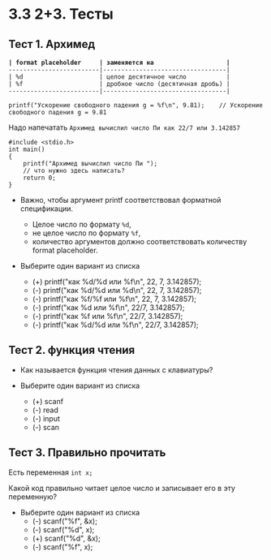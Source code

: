 # 3.3 2+3. Тесты

## **Тест 1. Архимед**  

**`| format placeholder     | заменяется на                    |`**  
`-------------------------|----------------------------------|`  
`| %d                     | целое десятичное число           |`  
`| %f                     | дробное число (десятичная дробь) |`  
`-------------------------|----------------------------------|`  

`printf("Ускорение свободного падения g = %f\n", 9.81);    // Ускорение свободного падения g = 9.81`  

Надо напечатать `Архимед вычислил число Пи как 22/7 или 3.142857`  

```// Листинг 1
#include <stdio.h>
int main()
{
    printf("Архимед вычислил число Пи ");
    // что нужно здесь написать?
    return 0;
}
```  

* Важно, чтобы аргумент printf соответствовал форматной спецификации.
  * Целое число по формату `%d`,
  * не целое число по формату `%f`,
  * количество аргументов должно соответствовать количеству format placeholder.

* Выберите один вариант из списка
  * (+) printf("как %d/%d или %f\n", 22, 7, 3.142857);
  * (-) printf("как %d/%d или %d\n", 22, 7, 3.142857);
  * (-) printf("как %f/%f или %f\n", 22, 7, 3.142857);
  * (-) printf("как %d или %f\n", 22/7, 3.142857);
  * (-) printf("как %f или %f\n", 22/7, 3.142857);
  * (-) printf("как %d/%d или %f\n", 22/7, 3.142857);

## **Тест 2. функция чтения**

* Как называется функция чтения данных с клавиатуры?

* Выберите один вариант из списка
  * (+) scanf
  * (-) read
  * (-) input
  * (-) scan

## **Тест 3. Правильно прочитать**

Есть переменная `int x;`  

Какой код правильно читает целое число и записывает его в эту переменную?  

* Выберите один вариант из списка
  * (-) scanf("%f", &x);
  * (-) scanf("%d", x);
  * (+) scanf("%d", &x);
  * (-) scanf("%f", x);
